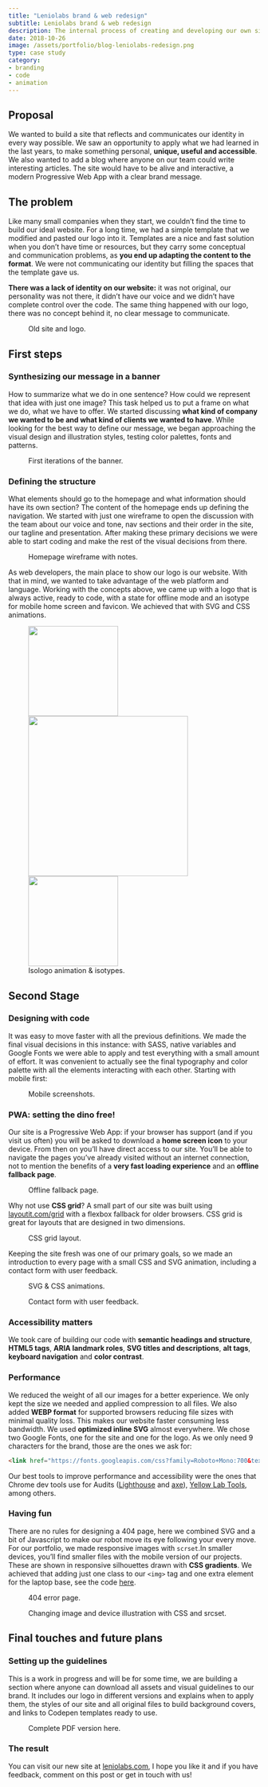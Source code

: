 ```yaml
---
title: "Leniolabs brand & web redesign"
subtitle: Leniolabs brand & web redesign
description: The internal process of creating and developing our own site.
date: 2018-10-26
image: /assets/portfolio/blog-leniolabs-redesign.png
type: case study
category: 
- branding
- code
- animation
---
```


## Proposal
We wanted to build a site that reflects and communicates our identity in every way possible. We saw an opportunity to apply what we had learned in the last years, to make something personal, **unique, useful and accessible**. We also wanted to add a blog where anyone on our team could write interesting articles. The site would have to be alive and interactive, a modern Progressive Web App with a clear brand message.

## The problem
Like many small companies when they start, we couldn’t find the time to build our ideal website. For a long time, we had a simple template that we modified and pasted our logo into it. Templates are a nice and fast solution when you don’t have time or resources, but they carry some conceptual and communication problems, as **you end up adapting the content to the format**. We were not communicating our identity but filling the spaces that the template gave us.

**There was a lack of identity on our website:** it was not original, our personality was not there, it didn’t have our voice and we didn’t have complete control over the code. The same thing happened with our logo, there was no concept behind it, no clear message to communicate.

<figure>
    <img src="/portfolio/portfolio-leniolabs-redesign-02.jpg" alt=""/>
    <figcaption>Old site and logo.</figcaption>
</figure>


## First steps
### Synthesizing our message in a banner
How to summarize what we do in one sentence? How could we represent that idea with just one image? This task helped us to put a frame on what we do, what we have to offer. We started discussing **what kind of company we wanted to be and what kind of clients we wanted to have**. While looking for the best way to define our message, we began approaching the visual design and illustration styles, testing color palettes, fonts and patterns.

<figure>
    <img src="/portfolio/portfolio-leniolabs-redesign-03.jpg" alt=""/>
    <figcaption>First iterations of the banner.</figcaption>
</figure>


### Defining the structure
What elements should go to the homepage and what information should have its own section? The content of the homepage ends up defining the navigation. We started with just one wireframe to open the discussion with the team about our voice and tone, nav sections and their order in the site, our tagline and presentation. After making these primary decisions we were able to start coding and make the rest of the visual decisions from there.

<figure>
    <img src="/portfolio/portfolio-leniolabs-redesign-04.png" alt=""/>
    <figcaption>Homepage wireframe with notes.</figcaption>
</figure>

As web developers, the main place to show our logo is our website. With that in mind, we wanted to take advantage of the web platform and language. Working with the concepts above, we came up with a logo that is always active, ready to code, with a state for offline mode and an isotype for mobile home screen and favicon. We achieved that with SVG and CSS animations.

<figure class="flex-imgs">
    <img src="/portfolio/portfolio-leniolabs-redesign-05.jpg" alt="" width="180"/>
    <img src="/portfolio/portfolio-leniolabs-redesign-06.gif" alt="" width="320"/>
    <img src="/portfolio/portfolio-leniolabs-redesign-07.jpg" alt="" width="180"/>
    <figcaption>Isologo animation & isotypes.</figcaption>
</figure>


## Second Stage
### Designing with code
It was easy to move faster with all the previous definitions. We made the final visual decisions in this instance: with SASS, native variables and Google Fonts we were able to apply and test everything with a small amount of effort. It was convenient to actually see the final typography and color palette with all the elements interacting with each other. Starting with mobile first:

<figure>
    <img src="/portfolio/portfolio-leniolabs-redesign-09.png" alt=""/>
    <figcaption>Mobile screenshots.</figcaption>
</figure>


### PWA: setting the dino free!
Our site is a Progressive Web App: if your browser has support (and if you visit us often) you will be asked to download a **home screen icon** to your device. From then on you’ll have direct access to our site. You’ll be able to navigate the pages you’ve already visited without an internet connection, not to mention the benefits of a **very fast loading experience** and an **offline fallback page**.

<figure>
    <img src="/portfolio/portfolio-leniolabs-redesign-10.gif" alt=""/>
    <figcaption>Offline fallback page.</figcaption>
</figure>


Why not use **CSS grid**? A small part of our site was built using [layoutit.com/grid](https://grid.layoutit.com/) with a flexbox fallback for older browsers. CSS grid is great for layouts that are designed in two dimensions.

<figure>
    <img src="/portfolio/portfolio-leniolabs-redesign-11.gif" alt=""/>
    <figcaption>CSS grid layout.</figcaption>
</figure>

Keeping the site fresh was one of our primary goals, so we made an introduction to every page with a small CSS and SVG animation, including a contact form with user feedback.

<figure>
    <img src="/portfolio/portfolio-leniolabs-redesign-12.gif" alt=""/>
    <figcaption>SVG & CSS animations.</figcaption>
</figure>


<figure>
    <img src="/portfolio/portfolio-leniolabs-redesign-13.gif" alt=""/>
    <figcaption>Contact form with user feedback.</figcaption>
</figure>


### Accessibility matters
We took care of building our code with **semantic headings and structure**, **HTML5 tags**, **ARIA landmark roles**, **SVG titles and descriptions**, **alt tags**, **keyboard navigation** and **color contrast**.

### Performance
We reduced the weight of all our images for a better experience. We only kept the size we needed and applied compression to all files. We also added **WEBP format** for supported browsers reducing file sizes with minimal quality loss. This makes our website faster consuming less bandwidth. We used **optimized inline SVG** almost everywhere. We chose two Google Fonts, one for the site and one for the logo. As we only need 9 characters for the brand, those are the ones we ask for:

```html
<link href="https://fonts.googleapis.com/css?family=Roboto+Mono:700&text=Leniolabs" rel="stylesheet" type="text/css">
```

Our best tools to improve performance and accessibility were the ones that Chrome dev tools use for Audits ([Lighthouse](https://developers.google.com/web/tools/lighthouse/) and [axe](https://www.deque.com/axe/)), [Yellow Lab Tools](https://yellowlab.tools/), among others.

### Having fun
There are no rules for designing a 404 page, here we combined SVG and a bit of Javascript to make our robot move its eye following your every move. For our portfolio, we made responsive images with `scrset`.In smaller devices, you’ll find smaller files with the mobile version of our projects. These are shown in responsive silhouettes drawn with **CSS gradients**. We achieved that adding just one class to our `<img>` tag and one extra element for the laptop base, see the code [here](https://codepen.io/marianab/pen/VExgqm?editors=1100).

<figure>
    <img src="/portfolio/portfoliofolio-leniolabs-redesign-14.gif" alt=""/>
    <figcaption>404 error page.</figcaption>
</figure>


<figure>
    <img src="/portfolio/portfolio-leniolabs-redesign-15.gif" alt=""/>
    <figcaption>Changing image and device illustration with CSS and srcset.</figcaption>
</figure>


## Final touches and future plans
### Setting up the guidelines
This is a work in progress and will be for some time, we are building a section where anyone can download all assets and visual guidelines to our brand. It includes our logo in different versions and explains when to apply them, the styles of our site and all original files to build background covers, and links to Codepen templates ready to use.

<figure>
    <img src="/portfolio/portfoliofolio-leniolabs-redesign-16.jpg" alt=""/>
    <figcaption>Complete PDF version here.</figcaption>
</figure>

### The result
You can visit our new site at [leniolabs.com](https://www.leniolabs.com/), I hope you like it and if you have feedback, comment on this post or get in touch with us!